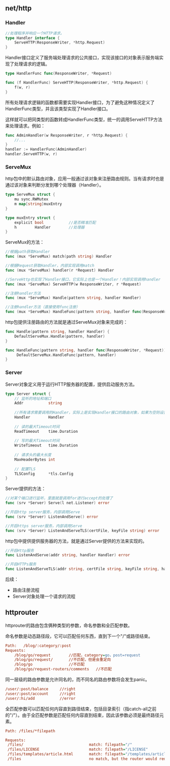 ## net/http

### Handler

```go
//处理程序并响应一个HTTP请求。
type Handler interface {
    ServeHTTP(ResponseWriter, *http.Request)
}
```

Handler接口定义了服务端处理请求的公共接口，实现该接口的对象表示服务端实现了处理请求的逻辑。



```go
type HandlerFunc func(ResponseWriter, *Request)

func (f HandlerFunc) ServeHTTP(ResponseWriter, *http.Request) {
    f(w, r)
}
```

所有处理请求逻辑的函数都需要实现Handler接口，为了避免这种情况定义了HandlerFunc类型，并且该类型实现了Handler接口。

这样就可以把同类型的函数转成HandlerFunc类型，统一的调用ServeHTTP方法来处理请求。例如：

```go
func AdminHandler(w ResponseWriter, r *http.Request) {
    //...
}
handler := HandlerFunc(AdminHandler)
handler.ServeHTTP(w, r)
```



### ServeMux

http包中的默认路由对象，应用一般通过该对象来注册路由规则。当有请求时也是通过该对象来判断分发到哪个处理器（Handler）。

```go
type ServeMux struct {
    mu sync.RWMutex
    m map[string]muxEntry
}

type muxEntry struct {
    explicit bool			//是否精准匹配
    h		 Handler		//处理器
}
```


ServeMux的方法：

```go
//根据path获取Handler
func (mux *ServeMux) match(path string) Handler

//根据Request获取Handler，内部实现调用match
func (mux *ServeMux) handler(r *Request) Handler  

//ServeHttp也实现了Handler接口，它实际上也是一个Handler！内部实现调用handler
func (mux *ServeMux) ServeHTTP(w ResponseWriter, r *Request) 

//注册handler方法
func (mux *ServeMux) Handle(pattern string, handler Handler)

//注册handler方法（直接使用func注册）
func (mux *ServeMux) HandleFunc(pattern string, handler func(ResponseWriter, *Request)) 
```



http包提供注册路由的方法就是通过ServeMux对象来完成的：

```go
func Handle(pattern string, handler Handler) {
    DefaultServeMux.Handle(pattern, handler)
}

func HandleFunc(pattern string, handler func(ResponseWriter, *Request)){
     DefaultServeMux.HandleFunc(pattern, handler)
}
```



### Server

Server对象定义用于运行HTTP服务器的配置，提供启动服务方法。

```go
type Server struct {
    // 监听的地址和端口
    Addr           string        
    
    //所有请求需要调用的Handler，实际上是实现Handler接口的路由对象，如果为空则设置为DefaultServeMux
    Handler        Handler       
    
    // 读的最大Timeout时间
    ReadTimeout    time.Duration 
    
    // 写的最大Timeout时间
    WriteTimeout   time.Duration 
    
    // 请求头的最大长度
    MaxHeaderBytes int           
    
    // 配置TLS
    TLSConfig      *tls.Config   
}
```

Server提供的方法：

```go
//对某个端口进行监听，里面就是调用for进行accept的处理了
func (srv *Server) Serve(l net.Listener) error  

//开启http server服务，内部调用Serve
func (srv *Server) ListenAndServe() error  

//开启https server服务，内部调用Serve
func (srv *Server) ListenAndServeTLS(certFile, keyFile string) error 
```

http包中提供提供服务器的方法，就是通过Server提供的方法来实现的。

```go
//开启Http服务
func ListenAndServe(addr string, handler Handler) error   

//开启HTTPs服务
func ListenAndServeTLS(addr string, certFile string, keyFile string, handler Handler) error 
```









后续：

- 路由注册流程
- Server对象处理一个请求的流程





## httprouter

httprouter的路由包含俩种类型的参数，命名参数和全匹配参数。



命名参数是动态路径段，它可以匹配任何东西，直到下一个"/"或路径结束。

```ini
Path:	/blog/:category/:post
Requests:
	/blog/go/request		//匹配，category=go，post=request
	/blog/go/request/		//不匹配，但是会重定向
	/blog/go				//不匹配
	/blog/go/request-routers/comments	//不匹配
```

同一层级的路由参数是允许同名的，而不同名的路由参数将会发生panic。

```ini
/user/:post/balance		//right
/user/:post/account		//right
/user/:hi/add			//error
```









全匹配参数可以匹配任何内容直到路径结束，包括目录索引（指catch-all之前的"/"）。由于全匹配参数是匹配任何内容直到结束，因此该参数必须是最终路径元素。

```ini
Path: /files/*filepath

Requests:
 /files/                             match: filepath="/"
 /files/LICENSE                      match: filepath="/LICENSE"
 /files/templates/article.html       match: filepath="/templates/article.html"
 /files                              no match, but the router would redirect
```



